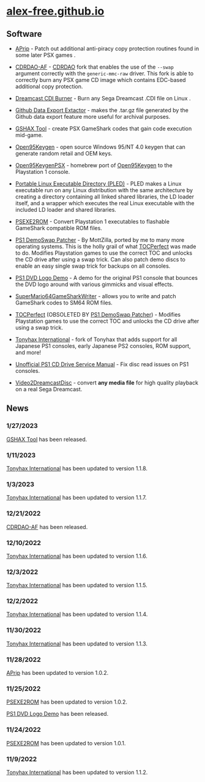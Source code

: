 # [alex-free.github.io](https://alex-free.github.io)

## Software

*   [APrip](https://alex-free.github.io/aprip) - Patch out additional anti-piracy copy protection routines found in some later PSX games .

*   [CDRDAO-AF](https://alex-free.github.io/cdrdao) - [CDRDAO](https://cdrdao.sourceforge.net/) fork that enables the use of the `--swap` argument correctly with the `generic-mmc-raw` driver. This fork is able to correctly burn any PSX game CD image which contains EDC-based additional copy protection.

*   [Dreamcast CDI Burner](https://alex-free.github.io/dcdib) - Burn any Sega Dreamcast .CDI file on Linux .

*   [Github Data Export Extactor](https://alex-free.github.io/gdee) - makes the .tar.gz file generated by the Github data export feature more useful for archival purposes.

*   [GSHAX Tool](https://alex-free.github.io/gshax-tool) - create PSX GameShark codes that gain code execution mid-game.

*   [Open95Keygen](https://alex-free.github.io/open95keygen) - open source Windows 95/NT 4.0 keygen that can generate random retail and OEM keys.

*   [Open95KeygenPSX](https://alex-free.github.io/open95keygen-psx) - homebrew port of [Open95Keygen](https://github.com/alex-free/open95keygen) to the Playstation 1 console.

*   [Portable Linux Executable Directory (PLED)](https://alex-free.github.io/pled) - PLED makes a Linux executable run on any Linux distribution with the same architecture by creating a directory containing all linked shared libraries, the LD loader itself, and a wrapper which executes the real Linux executable with the included LD loader and shared libraries.

*   [PSEXE2ROM](https://alex-free.github.io/psexe2rom) - Convert Playstation 1 executables to flashable GameShark compatible ROM files.

*   [PS1 DemoSwap Patcher](https://alex-free.github.io/ps1demoswap) - By MottZilla, ported by me to many more operating systems. This is the holly grail of what [TOCPerfect](https://alex-free.github.io/tocperfect) was made to do. Modifies Playstation games to use the correct TOC and unlocks the CD drive after using a swap trick. Can also patch demo discs to enable an easy single swap trick for backups on all consoles.

*   [PS1 DVD Logo Demo](https://alex-free.github.io/ps1-dvd-logo-demo) - A demo for the original PS1 console that bounces the DVD logo around with various gimmicks and visual effects.

*   [SuperMario64GameSharkWriter](https://alex-free.github.io/sm64gsw) - allows you to write and patch GameShark codes to SM64 ROM files.

*   [TOCPerfect](https://alex-free.github.io/tocperfect) (OBSOLETED BY [PS1 DemoSwap Patcher](https://alex-free.github.io/ps1demoswap)) - Modifies Playstation games to use the correct TOC and unlocks the CD drive after using a swap trick.

*   [Tonyhax International](https://alex-free.github.io/tonyhax-international) - fork of Tonyhax that adds support for all Japanese PS1 consoles, early Japanese PS2 consoles, ROM support, and more!

*   [Unofficial PS1 CD Drive Service Manual](https://alex-free.github.io/unofficial-ps1-cd-drive-service-manual) - Fix disc read issues on PS1 consoles.

*   [Video2DreamcastDisc](https://alex-free.github.io/video2dreamcastdisc) - convert **any media file** for high quality playback on a real Sega Dreamcast.

## News

### 1/27/2023

[GSHAX Tool](https://alex-free.github.io/gshax-tool) has been released.

### 1/11/2023

[Tonyhax International](https://alex-free.github.io/tonyhax-international#downloads) has been updated to version 1.1.8.

### 1/3/2023

[Tonyhax International](https://alex-free.github.io/tonyhax-international#downloads) has been updated to version 1.1.7.

### 12/21/2022

[CDRDAO-AF](https://alex-free.github.io/cdrdao) has been released.

### 12/10/2022

[Tonyhax International](https://alex-free.github.io/tonyhax-international#downloads) has been updated to version 1.1.6.

### 12/3/2022

[Tonyhax International](https://alex-free.github.io/tonyhax-international#downloads) has been updated to version 1.1.5.

### 12/2/2022

[Tonyhax International](https://alex-free.github.io/tonyhax-international#downloads) has been updated to version 1.1.4.

### 11/30/2022

[Tonyhax International](https://alex-free.github.io/tonyhax-international#downloads) has been updated to version 1.1.3.

### 11/28/2022

[APrip](https://alex-free.github.io/aprip#downloads) has been updated to version 1.0.2.

### 11/25/2022

[PSEXE2ROM](https://alex-free.github.io/psexe2rom#downloads) has been updated to version 1.0.2.

[PS1 DVD Logo Demo](https://alex-free.github.io/ps1-dvd-logo-demo#downloads) has been released.

### 11/24/2022

[PSEXE2ROM](https://alex-free.github.io/psexe2rom#downloads) has been updated to version 1.0.1.

### 11/9/2022

[Tonyhax International](https://alex-free.github.io/tonyhax-international#downloads) has been updated to version 1.1.2.
